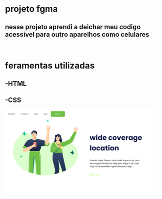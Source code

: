 <h1>projeto fgma</h1>
<h2>nesse projeto aprendi a deichar meu codigo acessivel para outro aparelhos como celulares</h2>
<br>
<h1>feramentas utilizadas</h1>
<h2>-HTML</h2>
<h2>-CSS</h2>
<img src="https://github.com/lufaxlufa/meu--primeiro-projeto-git/blob/master/img/Captura%20de%20Tela%20(12).png?raw=true">
